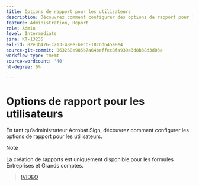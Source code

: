 ```yaml
---
title: Options de rapport pour les utilisateurs
description: Découvrez comment configurer des options de rapport pour les utilisateurs
feature: Administration, Report
role: Admin
level: Intermediate
jira: KT-13235
exl-id: 82e3b476-c213-488e-becb-18c6d645a8e4
source-git-commit: 063268e985b7a64beffec8fa939a3d8b38d3d03a
workflow-type: tm+mt
source-wordcount: '40'
ht-degree: 0%

---
```


# Options de rapport pour les utilisateurs

En tant qu’administrateur Acrobat Sign, découvrez comment configurer les options de rapport pour les utilisateurs.

>[!NOTE]
>
>La création de rapports est uniquement disponible pour les formules Entreprises et Grands comptes.

>[!VIDEO](https://video.tv.adobe.com/v/3437146?quality=12&learn=on&hidetitle=true&captions=fre_fr)

